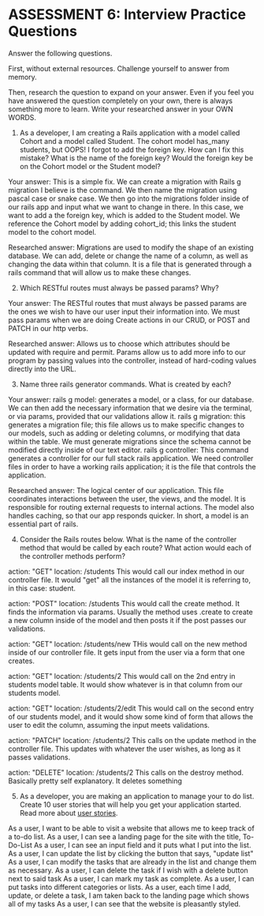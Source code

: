 # ASSESSMENT 6: Interview Practice Questions

Answer the following questions.

First, without external resources. Challenge yourself to answer from memory.

Then, research the question to expand on your answer. Even if you feel you have answered the question completely on your own, there is always something more to learn. Write your researched answer in your OWN WORDS.

1. As a developer, I am creating a Rails application with a model called Cohort and a model called Student. The cohort model has_many students, but OOPS! I forgot to add the foreign key. How can I fix this mistake? What is the name of the foreign key? Would the foreign key be on the Cohort model or the Student model?

Your answer: This is a simple fix. We can create a migration with Rails g migration I believe is the command. We then name the migration using pascal case or snake case. We then go into the migrations folder inside of our rails app and input what we want to change in there. In this case, we want to add a the foreign key, which is added to the Student model. We reference the Cohort model by adding cohort_id; this links the student model to the cohort model. 

Researched answer: Migrations are used to modify the shape of an existing database. We can add, delete or change the name of a column, as well as changing the data within that column. It is a file that is generated through a rails command that will allow us to make these changes. 

2. Which RESTful routes must always be passed params? Why?

Your answer: The RESTful routes that must always be passed params are the ones we wish to have our user input their information into. We must pass params when we are doing Create actions in our CRUD, or POST and PATCH in our http verbs. 

Researched answer: Allows us to choose which attributes should be updated with require and permit. Params allow us to add more info to our program by passing values into the controller, instead of hard-coding values directly into the URL.

3. Name three rails generator commands. What is created by each?

Your answer: 
rails g model: generates a model, or a class, for our database. We can then add the necessary information that we desire via the terminal, or via params, provided that our validations allow it. 
rails g migration: this generates a migration file; this file allows us to make specific changes to our models, such as adding or deleting columns, or modifying that data within the table. We must generate migrations since the schema cannot be modified directly inside of our text editor. 
rails g controller: This command generates a controller for our full stack rails application. We need controller files in order to have a working rails application; it is the file that controls the application. 

Researched answer: The logical center of our application. This file coordinates interactions between the user, the views, and the model. It is responsible for routing external requests to internal actions. The model also handles caching, so that our app responds quicker. In short, a model is an essential part of rails. 

4. Consider the Rails routes below. What is the name of the controller method that would be called by each route? What action would each of the controller methods perform?

action: "GET" location: /students 
This would call our index method in our controller file. It would "get" all the instances of the model it is referring to, in this case: student.

action: "POST" location: /students
This would call the create method. It finds the information via params. Usually the method uses .create to create a new column inside of the model and then posts it if the post passes our validations.

action: "GET" location: /students/new
THis would call on the new method inside of our controller file. It gets input from the user via a form that one creates. 

action: "GET" location: /students/2
This would call on the 2nd entry in students model table. It would show whatever is in that column from our students model. 


action: "GET" location: /students/2/edit
This would call on the second entry of our students model, and it would show some kind of form that allows the user to edit the column, assuming the input meets validations.

action: "PATCH" location: /students/2
This calls on the update method in the controller file. This updates with whatever the user wishes, as long as it passes validations. 

action: "DELETE" location: /students/2
This calls on the destroy method. Basically pretty self explanatory. It deletes something

5. As a developer, you are making an application to manage your to do list. Create 10 user stories that will help you get your application started. Read more about [user stories](https://www.atlassian.com/agile/project-management/user-stories).

As a user, I want to be able to visit a website that allows me to keep track of a to-do list.
As a user, I can see a landing page for the site with the title, To-Do-List
As a user, I can see an input field and it puts what I put into the list. 
As a user, I can update the list by clicking the button that says, "update list"
As a user, I can modify the tasks that are already in the list and change them as necessary. 
As a user, I can delete the task if I wish with a delete button next to said task
As a user, I can mark my task as complete. 
As a user, I can put tasks into different categories or lists. 
As a user, each time I add, update, or delete a task, I am taken back to the landing page which shows all of my tasks
As a user, I can see that the website is pleasantly styled.
